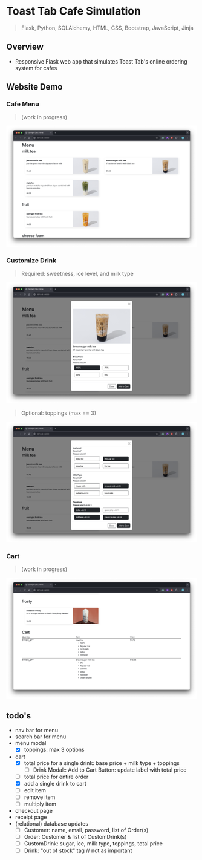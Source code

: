 # Toast Tab Cafe Simulation

> Flask, Python,  SQLAlchemy, HTML, CSS, Bootstrap, JavaScript, Jinja

## Overview
* Responsive Flask web app that simulates Toast Tab's online ordering system for cafes

## Website Demo

### Cafe Menu
> (work in progress)
<img src="https://github.com/jschhie/toast-tab-cafe/blob/main/demos/new-menu.png">

### Customize Drink 
> Required: sweetness, ice level, and milk type
<img src="https://github.com/jschhie/toast-tab-cafe/blob/main/demos/custom-drink-1.png">

> Optional: toppings (max == 3)
<img src="https://github.com/jschhie/toast-tab-cafe/blob/main/demos/custom-drink-2.png">

### Cart 
> (work in progress)
<img src="https://github.com/jschhie/toast-tab-cafe/blob/main/demos/cart-draft.png">

## todo's
* nav bar for menu
* search bar for menu
* menu modal
  * [x] toppings: max 3 options
* cart
  * [x] total price for a single drink: base price + milk type + toppings 
    * [ ] Drink Modal:: Add to Cart Button: update label with total price
  * [ ] total price for entire order 
  * [x] add a single drink to cart
  * [ ] edit item
  * [ ] remove item
  * [ ] multiply item    
* checkout page
* receipt page
* (relational) database updates
  * [ ] Customer: name, email, password, list of Order(s)
  * [ ] Order: Customer & list of CustomDrink(s)
  * [ ] CustomDrink: sugar, ice, milk type, toppings, total price
  * [ ] Drink: "out of stock" tag // not as important
